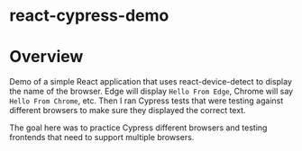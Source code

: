 # react-cypress-demo

# Overview
Demo of a simple React application that uses react-device-detect to display the name of the browser. Edge will display `Hello From Edge`, Chrome will say `Hello From Chrome`, etc. Then I ran Cypress tests that were testing against different browsers to make sure they displayed the correct text.

The goal here was to practice Cypress different browsers and testing frontends that need to support multiple browsers.
